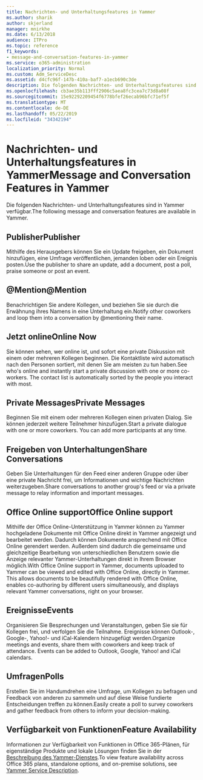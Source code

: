 ```yaml
---
title: Nachrichten- und Unterhaltungsfeatures in Yammer
ms.author: sharik
author: skjerland
manager: mnirkhe
ms.date: 6/13/2018
audience: ITPro
ms.topic: reference
f1_keywords:
- message-and-conversation-features-in-yammer
ms.service: o365-administration
localization_priority: Normal
ms.custom: Adm_ServiceDesc
ms.assetid: d4cfc96f-147b-410a-baf7-a1ecb690c3de
description: Die folgenden Nachrichten- und Unterhaltungsfeatures sind in Yammer verfügbar.
ms.openlocfilehash: cb3ae35b113fff2906c5aea8fc3cea7c73d8a08f
ms.sourcegitcommit: 15e92292209454f6778bfef26ecab96bfc71ef5f
ms.translationtype: MT
ms.contentlocale: de-DE
ms.lasthandoff: 05/22/2019
ms.locfileid: "34342194"
---
```

# <a name="message-and-conversation-features-in-yammer"></a><span data-ttu-id="758e6-103">Nachrichten- und Unterhaltungsfeatures in Yammer</span><span class="sxs-lookup"><span data-stu-id="758e6-103">Message and Conversation Features in Yammer</span></span>

<span data-ttu-id="758e6-104">Die folgenden Nachrichten- und Unterhaltungsfeatures sind in Yammer verfügbar.</span><span class="sxs-lookup"><span data-stu-id="758e6-104">The following message and conversation features are available in Yammer.</span></span>
  
## <a name="publisher"></a><span data-ttu-id="758e6-105">Publisher</span><span class="sxs-lookup"><span data-stu-id="758e6-105">Publisher</span></span>
<span data-ttu-id="758e6-106"><a name="bkmk_Publisher"> </a></span><span class="sxs-lookup"><span data-stu-id="758e6-106"></span></span>

<span data-ttu-id="758e6-107">Mithilfe des Herausgebers können Sie ein Update freigeben, ein Dokument hinzufügen, eine Umfrage veröffentlichen, jemanden loben oder ein Ereignis posten.</span><span class="sxs-lookup"><span data-stu-id="758e6-107">Use the publisher to share an update, add a document, post a poll, praise someone or post an event.</span></span>
  
## <a name="mention"></a><span data-ttu-id="758e6-108">@Mention</span><span class="sxs-lookup"><span data-stu-id="758e6-108">@Mention</span></span>
<span data-ttu-id="758e6-109"><a name="bkmk_AtMention"> </a></span><span class="sxs-lookup"><span data-stu-id="758e6-109"></span></span>

<span data-ttu-id="758e6-110">Benachrichtigen Sie andere Kollegen, und beziehen Sie sie durch die Erwähnung ihres Namens in eine Unterhaltung ein.</span><span class="sxs-lookup"><span data-stu-id="758e6-110">Notify other coworkers and loop them into a conversation by @mentioning their name.</span></span>
  
## <a name="online-now"></a><span data-ttu-id="758e6-111">Jetzt online</span><span class="sxs-lookup"><span data-stu-id="758e6-111">Online Now</span></span>
<span data-ttu-id="758e6-112"><a name="bkmk_OnlineNow"> </a></span><span class="sxs-lookup"><span data-stu-id="758e6-112"></span></span>

<span data-ttu-id="758e6-p101">Sie können sehen, wer online ist, und sofort eine private Diskussion mit einem oder mehreren Kollegen beginnen. Die Kontaktliste wird automatisch nach den Personen sortiert, mit denen Sie am meisten zu tun haben.</span><span class="sxs-lookup"><span data-stu-id="758e6-p101">See who's online and instantly start a private discussion with one or more co-workers. The contact list is automatically sorted by the people you interact with most.</span></span>
  
## <a name="private-messages"></a><span data-ttu-id="758e6-115">Private Messages</span><span class="sxs-lookup"><span data-stu-id="758e6-115">Private Messages</span></span>
<span data-ttu-id="758e6-116"><a name="bkmk_PrivateMessages"> </a></span><span class="sxs-lookup"><span data-stu-id="758e6-116"></span></span>

<span data-ttu-id="758e6-p102">Beginnen Sie mit einem oder mehreren Kollegen einen privaten Dialog. Sie können jederzeit weitere Teilnehmer hinzufügen.</span><span class="sxs-lookup"><span data-stu-id="758e6-p102">Start a private dialogue with one or more coworkers. You can add more participants at any time.</span></span>
  
## <a name="share-conversations"></a><span data-ttu-id="758e6-119">Freigeben von Unterhaltungen</span><span class="sxs-lookup"><span data-stu-id="758e6-119">Share Conversations</span></span>
<span data-ttu-id="758e6-120"><a name="bkmk_ShareConversations"> </a></span><span class="sxs-lookup"><span data-stu-id="758e6-120"></span></span>

<span data-ttu-id="758e6-121">Geben Sie Unterhaltungen für den Feed einer anderen Gruppe oder über eine private Nachricht frei, um Informationen und wichtige Nachrichten weiterzugeben.</span><span class="sxs-lookup"><span data-stu-id="758e6-121">Share conversations to another group's feed or via a private message to relay information and important messages.</span></span>
  
## <a name="office-online-support"></a><span data-ttu-id="758e6-122">Office Online support</span><span class="sxs-lookup"><span data-stu-id="758e6-122">Office Online support</span></span>
<span data-ttu-id="758e6-123"><a name="bkmk_ShareConversations"> </a></span><span class="sxs-lookup"><span data-stu-id="758e6-123"></span></span>

<span data-ttu-id="758e6-p103">Mithilfe der Office Online-Unterstützung in Yammer können zu Yammer hochgeladene Dokumente mit Office Online direkt in Yammer angezeigt und bearbeitet werden. Dadurch können Dokumente ansprechend mit Office Online gerendert werden. Außerdem sind dadurch die gemeinsame und gleichzeitige Bearbeitung von unterschiedlichen Benutzern sowie die Anzeige relevanter Yammer-Unterhaltungen direkt in Ihrem Browser möglich.</span><span class="sxs-lookup"><span data-stu-id="758e6-p103">With Office Online support in Yammer, documents uploaded to Yammer can be viewed and edited with Office Online, directly in Yammer. This allows documents to be beautifully rendered with Office Online, enables co-authoring by different users simultaneously, and displays relevant Yammer conversations, right on your browser.</span></span>
  
## <a name="events"></a><span data-ttu-id="758e6-126">Ereignisse</span><span class="sxs-lookup"><span data-stu-id="758e6-126">Events</span></span>
<span data-ttu-id="758e6-127"><a name="bkmk_Events"> </a></span><span class="sxs-lookup"><span data-stu-id="758e6-127"></span></span>

<span data-ttu-id="758e6-p104">Organisieren Sie Besprechungen und Veranstaltungen, geben Sie sie für Kollegen frei, und verfolgen Sie die Teilnahme. Ereignisse können Outlook-, Google-, Yahoo!- und iCal-Kalendern hinzugefügt werden.</span><span class="sxs-lookup"><span data-stu-id="758e6-p104">Organize meetings and events, share them with coworkers and keep track of attendance. Events can be added to Outlook, Google, Yahoo! and iCal calendars.</span></span>
  
## <a name="polls"></a><span data-ttu-id="758e6-131">Umfragen</span><span class="sxs-lookup"><span data-stu-id="758e6-131">Polls</span></span>
<span data-ttu-id="758e6-132"><a name="bkmk_Polls"> </a></span><span class="sxs-lookup"><span data-stu-id="758e6-132"></span></span>

<span data-ttu-id="758e6-133">Erstellen Sie im Handumdrehen eine Umfrage, um Kollegen zu befragen und Feedback von anderen zu sammeln und auf diese Weise fundierte Entscheidungen treffen zu können.</span><span class="sxs-lookup"><span data-stu-id="758e6-133">Easily create a poll to survey coworkers and gather feedback from others to inform your decision-making.</span></span>
  
## <a name="feature-availability"></a><span data-ttu-id="758e6-134">Verfügbarkeit von Funktionen</span><span class="sxs-lookup"><span data-stu-id="758e6-134">Feature Availability</span></span>
<span data-ttu-id="758e6-135"><a name="bkmk_Polls"> </a></span><span class="sxs-lookup"><span data-stu-id="758e6-135"></span></span>

<span data-ttu-id="758e6-136">Informationen zur Verfügbarkeit von Funktionen in Office 365-Plänen, für eigenständige Produkte und lokale Lösungen finden Sie in der [Beschreibung des Yammer-Dienstes](yammer-service-description.md).</span><span class="sxs-lookup"><span data-stu-id="758e6-136">To view feature availability across Office 365 plans, standalone options, and on-premise solutions, see [Yammer Service Description](yammer-service-description.md).</span></span>
  

